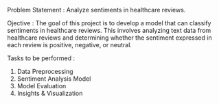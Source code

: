 Problem Statement : Analyze sentiments in healthcare reviews.

Ojective : The goal of this project is to develop a model that can classify sentiments in healthcare reviews. This involves analyzing text data from healthcare reviews and determining whether the sentiment expressed in each review is positive, negative, or neutral.


Tasks to be performed : 
1. Data Preprocessing
2. Sentiment Analysis Model
3. Model Evaluation
4. Insights & Visualization

